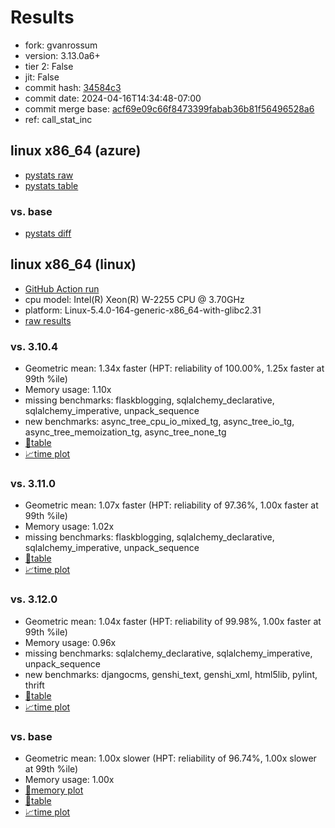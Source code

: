 # Results

- fork: gvanrossum
- version: 3.13.0a6+
- tier 2: False
- jit: False
- commit hash: [34584c3](https://github.com/gvanrossum/cpython/commit/34584c3)
- commit date: 2024-04-16T14:34:48-07:00
- commit merge base: [acf69e09c66f8473399fabab36b81f56496528a6](https://github.com/gvanrossum/cpython/commit/acf69e09c66f8473399fabab36b81f56496528a6)
- ref: call_stat_inc

## linux x86_64 (azure)

- [pystats raw](bm-20240416-azure-x86_64-gvanrossum-call_stat_inc-3.13.0a6%2B-34584c3-pystats.json)
- [pystats table](bm-20240416-azure-x86_64-gvanrossum-call_stat_inc-3.13.0a6%2B-34584c3-pystats.md)

### vs. base

- [pystats diff](bm-20240416-azure-x86_64-gvanrossum-call_stat_inc-3.13.0a6%2B-34584c3-pystats-vs-base.md)

## linux x86_64 (linux)

- [GitHub Action run](https://github.com/faster-cpython/benchmarking/actions/runs/8713010520)
- cpu model: Intel(R) Xeon(R) W-2255 CPU @ 3.70GHz
- platform: Linux-5.4.0-164-generic-x86_64-with-glibc2.31
- [raw results](bm-20240416-linux-x86_64-gvanrossum-call_stat_inc-3.13.0a6%2B-34584c3.json)

### vs. 3.10.4

- Geometric mean: 1.34x faster (HPT: reliability of 100.00%, 1.25x faster at 99th %ile)
- Memory usage: 1.10x
- missing benchmarks: flaskblogging, sqlalchemy_declarative, sqlalchemy_imperative, unpack_sequence
- new benchmarks: async_tree_cpu_io_mixed_tg, async_tree_io_tg, async_tree_memoization_tg, async_tree_none_tg
- [📄table](bm-20240416-linux-x86_64-gvanrossum-call_stat_inc-3.13.0a6%2B-34584c3-vs-3.10.4.md)
- [📈time plot](bm-20240416-linux-x86_64-gvanrossum-call_stat_inc-3.13.0a6%2B-34584c3-vs-3.10.4.png)

### vs. 3.11.0

- Geometric mean: 1.07x faster (HPT: reliability of 97.36%, 1.00x faster at 99th %ile)
- Memory usage: 1.02x
- missing benchmarks: flaskblogging, sqlalchemy_declarative, sqlalchemy_imperative, unpack_sequence
- [📄table](bm-20240416-linux-x86_64-gvanrossum-call_stat_inc-3.13.0a6%2B-34584c3-vs-3.11.0.md)
- [📈time plot](bm-20240416-linux-x86_64-gvanrossum-call_stat_inc-3.13.0a6%2B-34584c3-vs-3.11.0.png)

### vs. 3.12.0

- Geometric mean: 1.04x faster (HPT: reliability of 99.98%, 1.00x faster at 99th %ile)
- Memory usage: 0.96x
- missing benchmarks: sqlalchemy_declarative, sqlalchemy_imperative, unpack_sequence
- new benchmarks: djangocms, genshi_text, genshi_xml, html5lib, pylint, thrift
- [📄table](bm-20240416-linux-x86_64-gvanrossum-call_stat_inc-3.13.0a6%2B-34584c3-vs-3.12.0.md)
- [📈time plot](bm-20240416-linux-x86_64-gvanrossum-call_stat_inc-3.13.0a6%2B-34584c3-vs-3.12.0.png)

### vs. base

- Geometric mean: 1.00x slower (HPT: reliability of 96.74%, 1.00x slower at 99th %ile)
- Memory usage: 1.00x
- [🧠memory plot](bm-20240416-linux-x86_64-gvanrossum-call_stat_inc-3.13.0a6%2B-34584c3-vs-base-mem.png)
- [📄table](bm-20240416-linux-x86_64-gvanrossum-call_stat_inc-3.13.0a6%2B-34584c3-vs-base.md)
- [📈time plot](bm-20240416-linux-x86_64-gvanrossum-call_stat_inc-3.13.0a6%2B-34584c3-vs-base.png)


